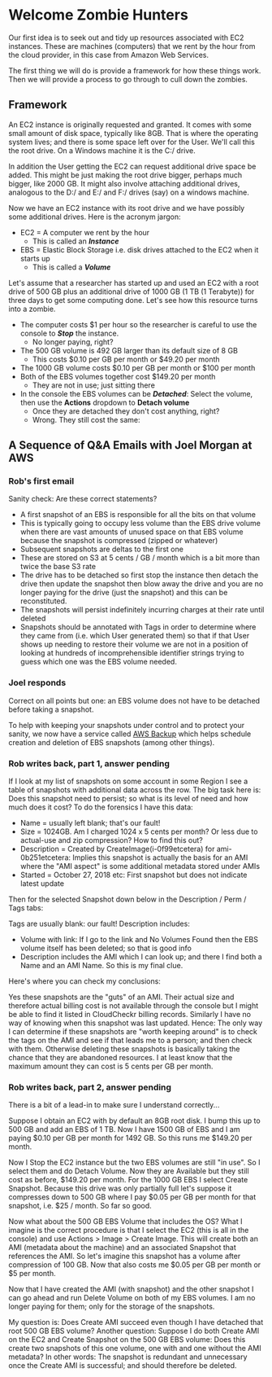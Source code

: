 # Welcome Zombie Hunters

Our first idea is to seek out and tidy up resources associated with EC2 instances. These are machines (computers) that we 
rent by the hour from the cloud provider, in this case from Amazon Web Services. 


The first thing we will do is provide a framework for how these things work. Then we will provide a process to go through
to cull down the zombies. 

## Framework

An EC2 instance is originally requested and granted. It comes with some small amount of disk space, typically like 8GB. 
That is where the operating system lives; and there is some space left over for the User. We'll call this the root drive.
On a Windows machine it is the C:/ drive. 


In addition the User getting the EC2 can request additional drive space be added. This might be just making the 
root drive bigger, perhaps much bigger, like 2000 GB. It might also involve attaching additional drives, analogous 
to the D:/ and E:/ and F:/ drives (say) on a windows machine. 


Now we have an EC2 instance with its root drive and we have possibly some additional drives. Here is the acronym jargon:


- EC2 = A computer we rent by the hour
  - This is called an ***Instance***
- EBS = Elastic Block Storage i.e. disk drives attached to the EC2 when it starts up
  - This is called a ***Volume***


Let's assume that a researcher has started up and used an EC2 with a root drive of 500 GB plus an additional drive 
of 1000 GB (1 TB (1 Terabyte)) for three days to get some computing done. Let's see how this resource turns
into a zombie.


- The computer costs $1 per hour so the researcher is careful to use the console to ***Stop*** the instance.
  - No longer paying, right? 
- The 500 GB volume is 492 GB larger than its default size of 8 GB
  - This costs $0.10 per GB per month or $49.20 per month
- The 1000 GB volume costs $0.10 per GB per month or $100 per month
- Both of the EBS volumes together cost $149.20 per month
  - They are not in use; just sitting there
- In the console the EBS volumes can be ***Detached***: Select the volume, then use the **Actions** dropdown to **Detach volume**
  - Once they are detached they don't cost anything, right?
  - Wrong. They still cost the same: 




## A Sequence of Q&A Emails with Joel Morgan at AWS


### Rob's first email

Sanity check: Are these correct statements? 


- A first snapshot of an EBS is responsible for all the bits on that volume
- This is typically going to occupy less volume than the EBS drive volume when 
there are vast amounts of unused space on that EBS volume because the snapshot is compressed (zipped or whatever)
- Subsequent snapshots are deltas to the first one
- These are stored on S3 at 5 cents / GB / month which is a bit more than twice the base S3 rate
- The drive has to be detached so first stop the instance then detach the drive then update the 
snapshot then blow away the drive and you are no longer paying for the drive (just the snapshot) and this can be reconstituted. 
- The snapshots will persist indefinitely incurring charges at their rate until deleted
- Snapshots should be annotated with Tags in order to determine where they came from (i.e. which 
User generated them) so that if that User shows up needing to restore their volume we are not in a 
position of looking at hundreds of incomprehensible identifier strings trying to guess which one 
was the EBS volume needed.

### Joel responds


Correct on all points but one: an EBS volume does not have to be detached before taking a snapshot. 


To help with keeping your snapshots under control and to protect your sanity, we now have a service called 
[AWS Backup](https://aws.amazon.com/backup/) which helps schedule creation and deletion of EBS snapshots (among other things). 


### Rob writes back, part 1, answer pending


If I look at my list of snapshots on some account in some Region I see a table of snapshots with additional 
data across the row. The big task here is: Does this snapshot need to persist; so what is its level of need 
and how much does it cost? To do the forensics I have this data: 


- Name = usually left blank; that's our fault!
- Size = 1024GB. Am I charged 1024 x 5 cents per month? Or less due to actual-use and zip compression? 
How to find this out?
-  Description = Created by CreateImage(i-0f99etcetera) for ami-0b251etcetera: Implies this snapshot 
is actually the basis for an AMI where the "AMI aspect" is some additional metadata stored under AMIs
- Started = October 27, 2018 etc: First snapshot but does not indicate latest update

Then for the selected Snapshot down below in the Description / Perm / Tags tabs: 

Tags are usually blank: our fault!
Description includes: 

- Volume with link: If I go to the link and No Volumes Found then the EBS volume itself has been deleted; so that is good info
- Description includes the AMI which I can look up; and there I find both a Name and an AMI Name. So this is my final clue. 

Here's where you can check my conclusions: 

Yes these snapshots are the "guts" of an AMI. Their actual size and therefore actual billing cost is not 
available through the console but I might be able to find it listed in CloudCheckr billing records. 
Similarly I have no way of knowing when this snapshot was last updated. Hence: The only way I can 
determine if these snapshots are "worth keeping around" is to check the tags on the AMI and see if 
that leads me to a person; and then check with them. Otherwise deleting these snapshots is basically 
taking the chance that they are abandoned resources. I at least know that the maximum amount they 
can cost is 5 cents per GB per month. 


### Rob writes back, part 2, answer pending


There is a bit of a lead-in to make sure I understand correctly...


Suppose I obtain an EC2 with by default an 8GB root disk. I bump this up to 500 GB and add an EBS 
of 1 TB. Now I have 1500 GB of EBS and I am paying $0.10 per GB per month for 1492 GB. So this 
runs me $149.20 per month. 


Now I Stop the EC2 instance but the two EBS volumes are still "in use". So I select them and do Detach Volume. 
Now they are Available but they still cost as before, $149.20 per month. For the 1000 GB EBS I select 
Create Snapshot. Because this drive was only partially full let's suppose it compresses down to 500 GB 
where I pay $0.05 per GB per month for that snapshot, i.e. $25 / month. So far so good. 


Now what about the 500 GB EBS Volume that includes the OS? What I imagine is the correct procedure is that 
I select the EC2 (this is all in the console) and use Actions > Image > Create Image. This will create both 
an AMI (metadata about the machine) and an associated Snapshot that references the AMI. So let's imagine this 
snapshot has a volume after compression of 100 GB. Now that also costs me $0.05 per GB per month or $5 per month. 


Now that I have created the AMI (with snapshot) and the other snapshot I can go ahead and run Delete Volume on 
both of my EBS volumes. I am no longer paying for them; only for the storage of the snapshots. 


My question is: Does Create AMI succeed even though I have detached that root 500 GB EBS volume? 
Another question: Suppose I do both Create AMI on the EC2 and Create Snapshot on the 500 GB EBS volume: 
Does this create two snapshots of this one volume, one with and one without the AMI metadata? In other 
words: The snapshot is redundant and unnecessary once the Create AMI is successful; and should 
therefore be deleted. 
